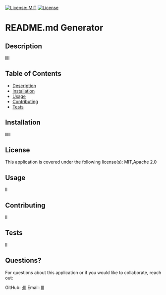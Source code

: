 
  
  

  [![License: MIT](https://img.shields.io/badge/License-MIT-yellow.svg)](https://opensource.org/licenses/MIT)
  [![License](https://img.shields.io/badge/License-Apache_2.0-blue.svg)](https://opensource.org/licenses/Apache-2.0)
  
  


  
  # README.md Generator
  
  ## Description
  llll

  ## Table of Contents

  * [Description](#description)
  * [Installation](#installation)
  * [Usage](#usage)
  * [Contributing](#contributing)
  * [Tests](#tests)

  ## Installation
  lllll

  ## License
  This application is covered under the following license(s):
  MIT,Apache 2.0

  ## Usage
   ll

  ## Contributing
  ll

  ## Tests
  ll

  ## Questions?
  For questions about this application or if you would like to collaborate, reach out:

  GitHub: <a href="https://github.com/ ;lll"> ;lll</a>
  Email: <a href="mailto:lll">lll</a>


